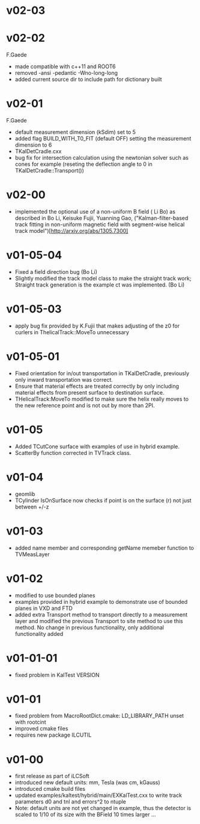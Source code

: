 # v02-03

# v02-02
F.Gaede
-  made compatible with c++11 and ROOT6
- removed -ansi -pedantic -Wno-long-long
- added current source dir to include path for dictionary built

# v02-01
F.Gaede
- default measurement dimension (kSdim) set to 5
- added flag BUILD_WITH_T0_FIT (default OFF) setting the measurement dimension to 6 
- TKalDetCradle.cxx
- bug fix for intersection calculation using the newtonian solver such as cones for example (reseting the deflection angle to 0 in TKalDetCradle::Transport()) 

# v02-00
- implemented the optional use of a non-uniform B field ( Li Bo) as described in  Bo Li, Keisuke Fujii, Yuanning Gao, ("Kalman-filter-based track fitting in non-uniform magnetic field with segment-wise helical track model")[http://arxiv.org/abs/1305.7300]


# v01-05-04
- Fixed a field direction bug  (Bo Li)
- Slightly modified the track model class to make the straight track work; Straight track generation is the example ct was implemented.  (Bo Li)

# v01-05-03
- apply bug fix provided by K.Fujii that makes adjusting of the z0 for curlers in ThelicalTrack::MoveTo unnecessary

# v01-05-01
- Fixed orientation for in/out transportation in TKalDetCradle, previously only inward transportation was correct.
- Ensure that material effects are treated correctly by only including material effects from present surface to destination surface.
- THelicalTrack:MoveTo modified to make sure the helix really moves to the new reference point and is not out by more than 2PI.

# v01-05
- Added TCutCone surface with examples of use in hybrid example.
- ScatterBy function corrected in TVTrack class.

# v01-04
- geomlib 
- TCylinder IsOnSurface now checks if point is on the surface (r) not just between +/-z

# v01-03
- added name member and corresponding getName memeber function to TVMeasLayer

# v01-02
- modified to use bounded planes
- examples provided in hybrid example to demonstrate use of bounded planes in VXD and FTD 
- added extra Transport method to transport directly to a measurement layer and modified the  previous Transport to site method to use this method. No change in previous functionality, only additional functionality added
            	
# v01-01-01
- fixed problem in KalTest VERSION


# v01-01
- fixed problem from MacroRootDict.cmake: LD_LIBRARY_PATH unset with rootcint
- improved cmake files
- requires new package ILCUTIL


# v01-00
- first release as part of iLCSoft
- introduced new default units: mm, Tesla (was cm, kGauss)
- introduced cmake build files
- updated examples/kaltest/hybrid/main/EXKalTest.cxx to write track parameters d0 and tnl and errors^2 to ntuple
- Note: default units are not yet changed in example, thus the detector is scaled to 1/10 of its size with the BField 10 times larger ...

